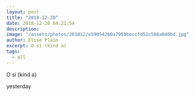 ```yaml
---
layout: post
title: "2018-12-20"
date: 2018-12-20 04:21:54
description: 
image: "/assets/photos/201812/e59054260a7959beccfd52c508a840bd.jpg"
author: Elise Plain
excerpt: O sí (kind a)
tags: 
  - all
---
```


O sí (kind a)
<p></p>
yesterday